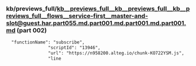 ### kb/previews_full/kb__previews_full__kb__previews_full__kb__previews_full__flows__service-first__master-and-slot@guest.har.part055.md.part001.md.part001.md.part001.md (part 002)

```md
  "functionName": "subscribe",
                "scriptId": "13946",
                "url": "https://n958200.alteg.io/chunk-KO722YSM.js",
                "line
```

```
